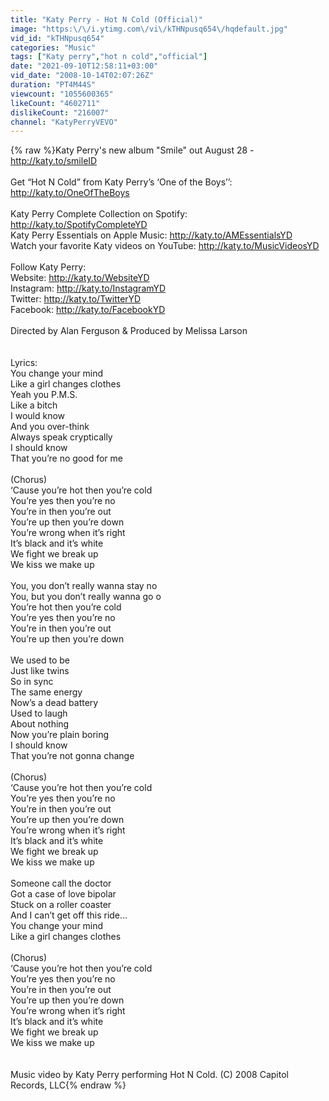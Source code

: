 ```yaml
---
title: "Katy Perry - Hot N Cold (Official)"
image: "https:\/\/i.ytimg.com\/vi\/kTHNpusq654\/hqdefault.jpg"
vid_id: "kTHNpusq654"
categories: "Music"
tags: ["Katy perry","hot n cold","official"]
date: "2021-09-10T12:58:11+03:00"
vid_date: "2008-10-14T02:07:26Z"
duration: "PT4M44S"
viewcount: "1055600365"
likeCount: "4602711"
dislikeCount: "216007"
channel: "KatyPerryVEVO"
---
```

{% raw %}Katy Perry's new album &quot;Smile&quot; out August 28 - <a rel="nofollow" target="blank" href="http://katy.to/smileID">http://katy.to/smileID</a><br /><br />Get “Hot N Cold” from Katy Perry’s ‘One of the Boys’’: <a rel="nofollow" target="blank" href="http://katy.to/OneOfTheBoys">http://katy.to/OneOfTheBoys</a><br /><br />Katy Perry Complete Collection on Spotify: <a rel="nofollow" target="blank" href="http://katy.to/SpotifyCompleteYD">http://katy.to/SpotifyCompleteYD</a><br />Katy Perry Essentials on Apple Music: <a rel="nofollow" target="blank" href="http://katy.to/AMEssentialsYD">http://katy.to/AMEssentialsYD</a><br />Watch your favorite Katy videos on YouTube: <a rel="nofollow" target="blank" href="http://katy.to/MusicVideosYD">http://katy.to/MusicVideosYD</a><br /><br />Follow Katy Perry:<br />Website: <a rel="nofollow" target="blank" href="http://katy.to/WebsiteYD">http://katy.to/WebsiteYD</a><br />Instagram: <a rel="nofollow" target="blank" href="http://katy.to/InstagramYD">http://katy.to/InstagramYD</a><br />Twitter: <a rel="nofollow" target="blank" href="http://katy.to/TwitterYD">http://katy.to/TwitterYD</a><br />Facebook: <a rel="nofollow" target="blank" href="http://katy.to/FacebookYD">http://katy.to/FacebookYD</a><br /><br />Directed by Alan Ferguson &amp; Produced by Melissa Larson<br /><br /><br />Lyrics:<br />You change your mind<br />Like a girl changes clothes<br />Yeah you P.M.S.<br />Like a bitch<br />I would know<br />And you over-think<br />Always speak cryptically<br />I should know<br />That you’re no good for me<br /> <br />(Chorus)<br />‘Cause you’re hot then you’re cold<br />You’re yes then you’re no<br />You’re in then you’re out<br />You’re up then you’re down<br />You’re wrong when it’s right<br />It’s black and it’s white<br />We fight we break up<br />We kiss we make up<br /> <br />You, you don’t really wanna stay no<br />You, but you don’t really wanna go o<br />You’re hot then you’re cold<br />You’re yes then you’re no<br />You’re in then you’re out<br />You’re up then you’re down<br /> <br />We used to be<br />Just like twins<br />So in sync<br />The same energy<br />Now’s a dead battery<br />Used to laugh<br />About nothing<br />Now you’re plain boring<br />I should know<br />That you’re not gonna change<br /> <br />(Chorus)<br />‘Cause you’re hot then you’re cold<br />You’re yes then you’re no<br />You’re in then you’re out<br />You’re up then you’re down<br />You’re wrong when it’s right<br />It’s black and it’s white<br />We fight we break up<br />We kiss we make up<br /><br />Someone call the doctor<br />Got a case of love bipolar<br />Stuck on a roller coaster<br />And I can’t get off this ride…<br />You change your mind<br />Like a girl changes clothes<br /> <br />(Chorus)<br />‘Cause you’re hot then you’re cold<br />You’re yes then you’re no<br />You’re in then you’re out<br />You’re up then you’re down<br />You’re wrong when it’s right<br />It’s black and it’s white<br />We fight we break up<br />We kiss we make up<br /><br /><br />Music video by Katy Perry performing Hot N Cold. (C) 2008 Capitol Records, LLC{% endraw %}
